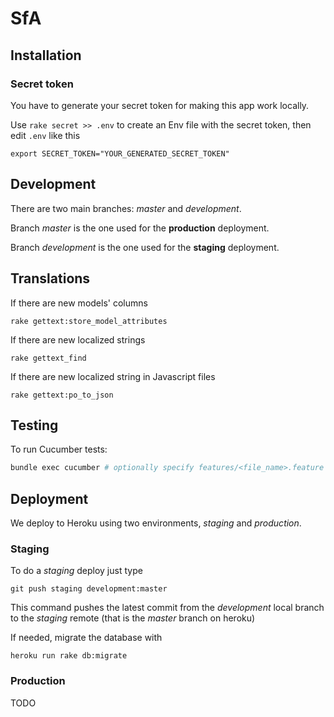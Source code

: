 # SfA

## Installation

### Secret token
You have to generate your secret token for making this app work locally.

Use `rake secret >> .env` to create an Env file with the secret token, then edit `.env` like this

```
export SECRET_TOKEN="YOUR_GENERATED_SECRET_TOKEN"
```

## Development
There are two main branches: *master* and *development*.

Branch *master* is the one used for the **production** deployment.

Branch *development* is the one used for the **staging** deployment.

## Translations

If there are new models' columns

```
rake gettext:store_model_attributes
```

If there are new localized strings
```
rake gettext_find
```

If there are new localized string in Javascript files

```
rake gettext:po_to_json
``` 

## Testing

To run Cucumber tests:

```bash
bundle exec cucumber # optionally specify features/<file_name>.feature
```

## Deployment
We deploy to Heroku using two environments, *staging* and *production*. 

### Staging
To do a *staging* deploy just type

```
git push staging development:master
```
This command pushes the latest commit from the *development* local branch to the *staging* remote (that is the *master* branch on heroku)

If needed, migrate the database with

```
heroku run rake db:migrate
```

### Production
TODO